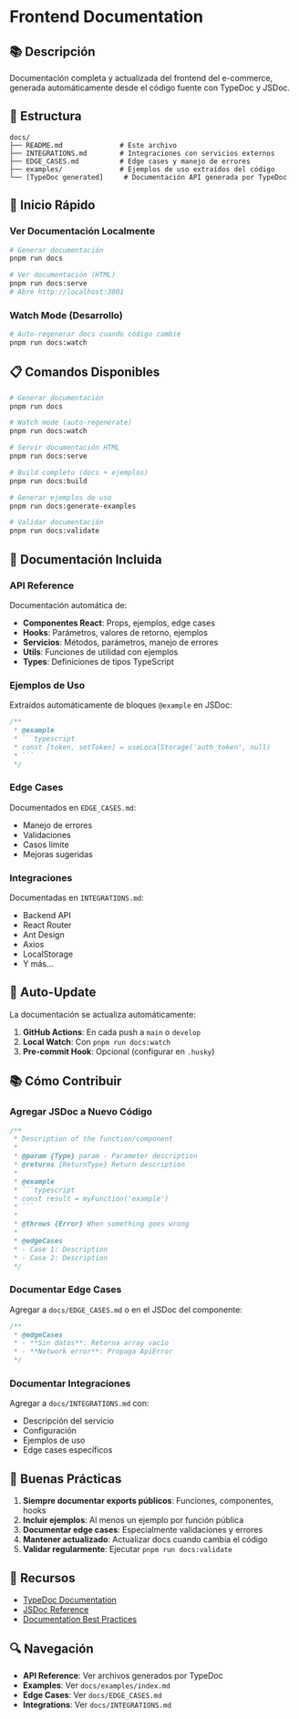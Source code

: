 # Frontend Documentation

## 📚 Descripción

Documentación completa y actualizada del frontend del e-commerce, generada automáticamente desde el código fuente con TypeDoc y JSDoc.

## 📖 Estructura

```
docs/
├── README.md              # Este archivo
├── INTEGRATIONS.md        # Integraciones con servicios externos
├── EDGE_CASES.md          # Edge cases y manejo de errores
├── examples/              # Ejemplos de uso extraídos del código
└── [TypeDoc generated]     # Documentación API generada por TypeDoc
```

## 🚀 Inicio Rápido

### Ver Documentación Localmente

```bash
# Generar documentación
pnpm run docs

# Ver documentación (HTML)
pnpm run docs:serve
# Abre http://localhost:3001
```

### Watch Mode (Desarrollo)

```bash
# Auto-regenerar docs cuando código cambie
pnpm run docs:watch
```

## 📋 Comandos Disponibles

```bash
# Generar documentación
pnpm run docs

# Watch mode (auto-regenerate)
pnpm run docs:watch

# Servir documentación HTML
pnpm run docs:serve

# Build completo (docs + ejemplos)
pnpm run docs:build

# Generar ejemplos de uso
pnpm run docs:generate-examples

# Validar documentación
pnpm run docs:validate
```

## 📝 Documentación Incluida

### API Reference

Documentación automática de:
- **Componentes React**: Props, ejemplos, edge cases
- **Hooks**: Parámetros, valores de retorno, ejemplos
- **Servicios**: Métodos, parámetros, manejo de errores
- **Utils**: Funciones de utilidad con ejemplos
- **Types**: Definiciones de tipos TypeScript

### Ejemplos de Uso

Extraídos automáticamente de bloques `@example` en JSDoc:

```typescript
/**
 * @example
 * ```typescript
 * const [token, setToken] = useLocalStorage('auth_token', null)
 * ```
 */
```

### Edge Cases

Documentados en `EDGE_CASES.md`:
- Manejo de errores
- Validaciones
- Casos límite
- Mejoras sugeridas

### Integraciones

Documentadas en `INTEGRATIONS.md`:
- Backend API
- React Router
- Ant Design
- Axios
- LocalStorage
- Y más...

## 🔄 Auto-Update

La documentación se actualiza automáticamente:

1. **GitHub Actions**: En cada push a `main` o `develop`
2. **Local Watch**: Con `pnpm run docs:watch`
3. **Pre-commit Hook**: Opcional (configurar en `.husky`)

## 📚 Cómo Contribuir

### Agregar JSDoc a Nuevo Código

```typescript
/**
 * Description of the function/component
 * 
 * @param {Type} param - Parameter description
 * @returns {ReturnType} Return description
 * 
 * @example
 * ```typescript
 * const result = myFunction('example')
 * ```
 * 
 * @throws {Error} When something goes wrong
 * 
 * @edgeCases
 * - Case 1: Description
 * - Case 2: Description
 */
```

### Documentar Edge Cases

Agregar a `docs/EDGE_CASES.md` o en el JSDoc del componente:

```typescript
/**
 * @edgeCases
 * - **Sin datos**: Retorna array vacío
 * - **Network error**: Propaga ApiError
 */
```

### Documentar Integraciones

Agregar a `docs/INTEGRATIONS.md` con:
- Descripción del servicio
- Configuración
- Ejemplos de uso
- Edge cases específicos

## 🎯 Buenas Prácticas

1. **Siempre documentar exports públicos**: Funciones, componentes, hooks
2. **Incluir ejemplos**: Al menos un ejemplo por función pública
3. **Documentar edge cases**: Especialmente validaciones y errores
4. **Mantener actualizado**: Actualizar docs cuando cambia el código
5. **Validar regularmente**: Ejecutar `pnpm run docs:validate`

## 📖 Recursos

- [TypeDoc Documentation](https://typedoc.org/)
- [JSDoc Reference](https://jsdoc.app/)
- [Documentation Best Practices](https://jsdoc.app/about-getting-started.html)

## 🔍 Navegación

- **API Reference**: Ver archivos generados por TypeDoc
- **Examples**: Ver `docs/examples/index.md`
- **Edge Cases**: Ver `docs/EDGE_CASES.md`
- **Integrations**: Ver `docs/INTEGRATIONS.md`

